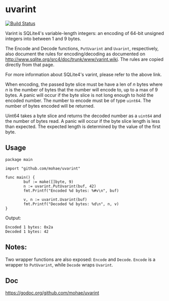 # uvarint
[![Build Status](https://travis-ci.org/mohae/uvarint.png)](https://travis-ci.org/mohae/uvarint)  

Varint is SQLite4's variable-length integers: an encoding of 64-bit unsigned integers into between 1 and 9 bytes.

The Encode and Decode functions, `PutUvarint` and `Uvarint`, respectively, also document the rules for encoding/decoding as documented on http://www.sqlite.org/src4/doc/trunk/www/varint.wiki.  The rules are copied directly from that page.

For more information about SQLite4's varint, please refer to the above link.

When encoding, the passed byte slice must be have a len of _n_ bytes where _n_ is the number of bytes that the number will encode to, up to a max of 9 bytes.  A panic will occur if the byte slice is not long enough to hold the encoded number.  The number to encode must be of type `uint64`.  The number of bytes encoded will be returned.

Uint64 takes a byte slice and returns the decoded number as a `uint64` and the number of bytes read.  A panic will occur if the byte slice length is less than expected.  The expected length is determined by the value of the first byte.

## Usage

    package main

    import "github.com/mohae/uvarint"

    func main() {
            buf := make([]byte, 9)
            n := uvarint.PutUvarint(buf, 42)
            fmt.Printf("Encoded %d bytes: %#v\n", buf)

            v, n := uvarint.Uvarint(buf)
            fmt.Printf("Decoded %d bytes: %d\n", n, v)
    }

Output:

    Encoded 1 bytes: 0x2a
    Decoded 1 bytes: 42

## Notes:
Two wrapper functions are also exposed:  `Encode` and `Decode`.  `Encode` is a wrapper to `PutUvarint`, while `Decode` wraps `Uvarint`.

## Doc  
https://godoc.org/github.com/mohae/uvarint
